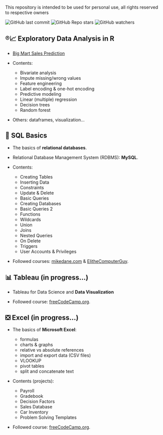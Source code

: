 This repository is intended to be used for personal use, all rights reserved to respective owners

![GitHub last commit](https://img.shields.io/github/last-commit/aritzLizoain/SQL-Basics)
![GitHub Repo stars](https://img.shields.io/github/stars/aritzLizoain/SQL-Basics?style=social)
![GitHub watchers](https://img.shields.io/github/watchers/aritzLizoain/SQL-Basics?style=social)

## :registered::chart_with_upwards_trend: **Exploratory Data Analysis in R**

* [Big Mart Sales Prediction](https://www.analyticsvidhya.com/blog/2016/02/complete-tutorial-learn-data-science-scratch/#three)

* Contents:
  * Bivariate analysis
  * Impute missing/wrong values
  * Feature engineering
  * Label encoding & one-hot encoding
  * Predictive modeling
  * Linear (multiple) regression
  * Decision trees
  * Random forest

* Others: dataframes, visualization...
  
## :closed_lock_with_key: **SQL Basics**

* The basics of **relational databases**.

* Relational Database Management System (RDBMS): **MySQL**.

* Contents:
  * Creating Tables
  * Inserting Data
  * Constraints
  * Update & Delete
  * Basic Queries
  * Creating Databases
  * Basic Queries 2
  * Functions
  * Wildcards
  * Union
  * Joins
  * Nested Queries
  * On Delete
  * Triggers
  * User Accounts & Privileges
  
* Followed courses: [mikedane.com](https://www.mikedane.com/databases/sql/) & [ElitheComputerGuy](https://www.youtube.com/watch?v=7xiv3tALliQ&t=2306s&ab_channel=ElitheComputerGuy).

## :bar_chart: **Tableau** (in progress...)

* Tableau for Data Science and **Data Visualization**
  
* Followed course: [freeCodeCamp.org](https://www.youtube.com/watch?v=TPMlZxRRaBQ&list=PLdgRczjVRR3pLMjQ1OkGr1q4VUC9ZhzVA&index=3&ab_channel=freeCodeCamp.org).

## :negative_squared_cross_mark: **Excel** (in progress...)

* The basics of **Microsoft Excel**:
  * formulas
  * charts & graphs
  * relative vs absolute references
  * import and export data (CSV files)
  * VLOOKUP
  * pivot tables
  * split and concatenate text

* Contents (projects):
  * Payroll
  * Gradebook
  * Decision Factors
  * Sales Database
  * Car Inventory
  * Problem Solving Templates
  
* Followed course: [freeCodeCamp.org](https://www.youtube.com/watch?v=Vl0H-qTclOg&list=PLdgRczjVRR3pLMjQ1OkGr1q4VUC9ZhzVA&index=2&t=3516s&ab_channel=freeCodeCamp.org).

